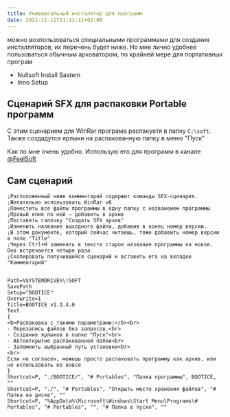 ```yaml
---
title: Универсальный инсталятор для программ
date: 2021-11-11T11:11:11+02:00
---
```


можно возпользоваться специальными программами для создания инсталляторов, их перечень будет ниже. Но мне лично удобнее пользоваться обычным арховатором, по крайней мере для портативных програм
- Nullsoft Install Sastem
- Inno Setup

## Сценарий SFX для распаковки Portable программ

С этим сценарием для WinRar програма распакуетя в папку ```C:\soft```.  
Также создадутся ярлыки на распакованную папку в меню "Пуск"

Как по мне очень удобно. Использую его для программ в канале [@FeelSoft](https://t.me/feelsoft)

## Сам сценарий 
```
;Расположенный ниже комментарий содержит команды SFX-сценария.
;Желательно использовать WinRar v6
;Поместить все файлы программы в одну папку с названеием программы
;Правый клик по ней — добавить в архив
;Поставить галочку "Создать SFX архив"
;Изменить название выходного файла, добавив в конец номер версии. 
;В этом документе, который сейчас читаешь, тоже добавить номер версии в поле "Title"
;Через Ctrl+H заменить в тексте старое название программы на новое. Оно встречается четыре раза
;Скопировать получившийся сценарий и вставить его на вкладке "Комментарий"


Path=%SYSTEMDRIVE%\!SOFT
SavePath
Setup="BOOTICE"
Overwrite=1
Title=BOOTICE v1.3.4.0
Text
{
<b>Распаковка с такими параметрами:</b><br>
- Перезапись файлов без запросов.<br>
- Создание ярлыков в папке "Пуск"<br>
- Автооткрытие распакованной папки<br>
- Запомнить выбранный путь установки<br>
<br>
Если не согласен, можешь просто распаковать программу как архив, или не использовать ее вовсе
}
Shortcut=P, "./BOOTICE/", "# Portables", "Папка программы", BOOTICE, ""
Shortcut=P, "./", "# Portables", "Открыть место хранения файлов", "# Папка на диске", ""
Shortcut=P, "%AppData%\Microsoft\Windows\Start Menu\Programs\# Portables", "# Portables", "", "# Папка в пуске", ""
```
